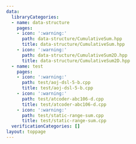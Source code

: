 ```yaml
---
data:
  libraryCategories:
  - name: data-structure
    pages:
    - icon: ':warning:'
      path: data-structure/CumulativeSum.hpp
      title: data-structure/CumulativeSum.hpp
    - icon: ':warning:'
      path: data-structure/CumulativeSum2D.hpp
      title: data-structure/CumulativeSum2D.hpp
  - name: test
    pages:
    - icon: ':warning:'
      path: test/aoj-dsl-5-b.cpp
      title: test/aoj-dsl-5-b.cpp
    - icon: ':warning:'
      path: test/atcoder-abc106-d.cpp
      title: test/atcoder-abc106-d.cpp
    - icon: ':warning:'
      path: test/static-range-sum.cpp
      title: test/static-range-sum.cpp
  verificationCategories: []
layout: toppage
---
```


